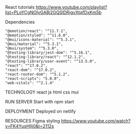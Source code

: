 React tutorials
https://www.youtube.com/playlist?list=PLoYCgNOIyGABj2GQSlDRjgvXtqfDxKm5b

Dependencies

    "@emotion/react": "^11.7.1",
    "@emotion/styled": "^11.6.0",
    "@mui/icons-material": "^5.3.1",
    "@mui/material": "^5.3.1",
    "@mui/system": "^5.3.0",
    "@testing-library/jest-dom": "^5.16.1",
    "@testing-library/react": "^12.1.2",
    "@testing-library/user-event": "^13.5.0",
    "react": "^17.0.2",
    "react-dom": "^17.0.2",
    "react-router-dom": "^5.1.2",
    "react-scripts": "5.0.0",
    "web-vitals": "^2.1.4"
 
 TECHNOLOGY
 react 
 js
 html
 css
 mui
 
 RUN SERVER 
 Start with npm start
 
 DEPLOYMENT
 Deployed on netlify

RESOURCES
Figma styling
https://www.youtube.com/watch?v=FK4YusHIIj0&t=2112s


